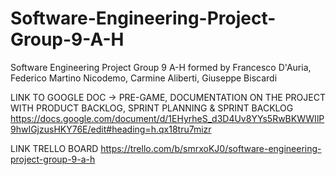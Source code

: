# Software-Engineering-Project-Group-9-A-H
Software Engineering Project Group 9 A-H formed by Francesco D'Auria, Federico Martino Nicodemo, Carmine Aliberti, Giuseppe Biscardi

LINK TO GOOGLE DOC -> PRE-GAME, DOCUMENTATION ON THE PROJECT WITH PRODUCT BACKLOG, SPRINT PLANNING & SPRINT BACKLOG
https://docs.google.com/document/d/1EHyrheS_d3D4Uv8YYs5RwBKWWIlP9hwIGjzusHKY76E/edit#heading=h.qx18tru7mizr

LINK TRELLO BOARD 
https://trello.com/b/smrxoKJ0/software-engineering-project-group-9-a-h

